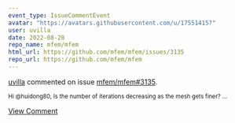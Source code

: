 ```yaml
---
event_type: IssueCommentEvent
avatar: "https://avatars.githubusercontent.com/u/17551415?"
user: uvilla
date: 2022-08-20
repo_name: mfem/mfem
html_url: https://github.com/mfem/mfem/issues/3135
repo_url: https://github.com/mfem/mfem
---
```


<a href='https://github.com/uvilla' target='_blank'>uvilla</a> commented on issue <a href='https://github.com/mfem/mfem/issues/3135' target='_blank'>mfem/mfem#3135</a>.

<small>Hi @huidong80, Is the number of iterations decreasing as the mesh gets finer?...</small>

<a href='https://github.com/mfem/mfem/issues/3135' target='_blank'>View Comment</a>